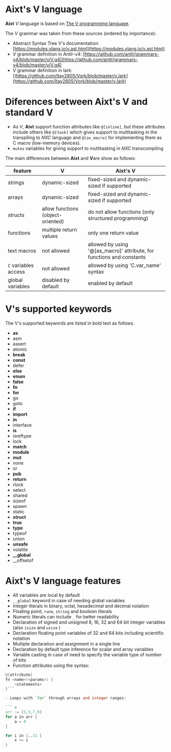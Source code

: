 # Aixt's V language
**Aixt** _V_ language is based on [The V programming language](https://vlang.io/).

The _V_ grammar was taken from these sources (ordered by importance):
- Abstract Syntax Tree V's documentation: [https://modules.vlang.io/v.ast.html](https://modules.vlang.io/v.ast.html)
- _V_ grammar definition in Antlr-v4:     [https://github.com/antlr/grammars-v4/blob/master/v/V.g4](https://github.com/antlr/grammars-v4/blob/master/v/V.g4)
- _V_ grammar definition in lark:         [(https://github.com/Itay2805/Vork/blob/master/v.lark](https://github.com/Itay2805/Vork/blob/master/v.lark)

#  Diferences between Aixt's V and standard V
<!-- - **Aixt** supports the semicolon `;` by separating statements in the same line -->
- As _V_, **Aixt** support function attributes like `@[inline]`, but these attributes include others like `@[task]`  which gives support to multitasking in the transpiling to _NXC_ language and `@[as_macro]` for implementing them as C macro (low-memory devices).
- `mutex`  variables for giving support to multitasking in _NXC_ transcompiling

The main differences between **Aixt** and **V**are show as follows:

feature               | V                                 | Aixt's V
----------------------|-----------------------------------|----------------------------------------------------------------------
strings               | dynamic-sized                     | fixed-sized and dynamic-sized if supported
arrays                | dynamic-sized                     | fixed-sized and dynamic-sized if supported
structs               | allow functions (object-oriented) | do not allow functions (only structured programming)
functions             | multiple return values            | only one return value
text macros           | not allowed                       | allowed by using '@[as_macro]' attribute, for functions and constants
`C` variables access  | not allowed                       | allowed by using 'C.var_name' syntax
global variables      | disabled by default               | enabled by default


#  V's supported keywords
The V's supported keywords are listed in bold text as follows.
- **as**
- asm
- assert
- atomic
- **break**
- **const**
- defer
- **else**
- **enum**
- **false**
- **fn**
- **for**
- go
- goto
- **if**
- **import**
- **in**
- interface
- **is**
- isreftype
- lock
- **match**
- **module**
- **mut**
- none
- or
- **pub**
- **return**
- rlock
- select
- shared
- sizeof
- spawn
- static
- **struct**
- **true**
- **type**
- typeof
- union
- **unsafe**
- volatile
- **__global**
- __offsetof

#  Aixt's V language features
- All variables are local by default
- `__global`  keyword in case of needing global variables
- Integer literals in binary, octal, hexadecimal and decimal notation
- Floating point, `rune`, `string`  and _boolean_ literals
- Numeric literals can include `_`  for better readability
- Declaration of signed and unsigned 8, 16, 32 and 64 bit integer variables (also `isize` and `usize` )
- Declaration floating point variables of 32 and 64 bits including scientific notation
- Multiple declaration and assignment in a single line
- Declaration by default type inference for scalar and array variables
- Variable casting in case of need to specify the variable type of number of bits
- Function attributes using the syntax: 
  
``` v
@[attribute] 
fn <name>(<params>) {
    <statements>
}```

- Loops with `for` through arrays and integer ranges:

``` v
arr := [3,5,7,9]
for a in arr {
    a = 0
}
```    
``` v
for i in 1..11 {
    x += i
}
``` 
